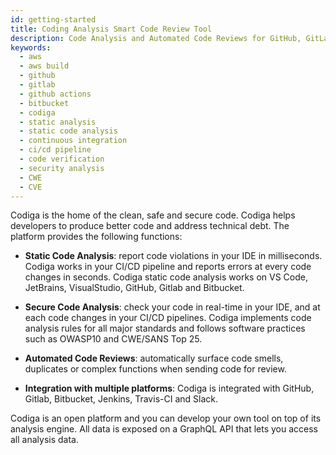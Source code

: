 ```yaml
---
id: getting-started
title: Coding Analysis Smart Code Review Tool
description: Code Analysis and Automated Code Reviews for GitHub, GitLab and Bitbucket. Support for 12+ languages, start for free today.
keywords:
  - aws
  - aws build
  - github
  - gitlab
  - github actions
  - bitbucket
  - codiga
  - static analysis
  - static code analysis
  - continuous integration
  - ci/cd pipeline
  - code verification
  - security analysis
  - CWE
  - CVE
---
```


Codiga is the home of the clean, safe and secure code. Codiga helps developers to produce better code
and address technical debt. The platform provides the following functions:

- **Static Code Analysis**: report code violations in your IDE in milliseconds. Codiga works in your CI/CD pipeline and reports errors at every code changes in seconds. Codiga static code analysis works on VS Code, JetBrains, VisualStudio, GitHub, Gitlab and Bitbucket.
  
- **Secure Code Analysis**: check your code in real-time in your IDE, and at each code changes in your CI/CD pipelines. Codiga implements code analysis rules for all major standards and follows software practices such as OWASP10 and CWE/SANS Top 25.
  
- **Automated Code Reviews**: automatically surface code smells, duplicates or complex functions when sending code for review.
  
- **Integration with multiple platforms**: Codiga is integrated with GitHub, Gitlab, Bitbucket, Jenkins, Travis-CI and Slack.

Codiga is an open platform and you can develop your own tool on top of its analysis engine.
All data is exposed on a GraphQL API that lets you access all analysis data.
